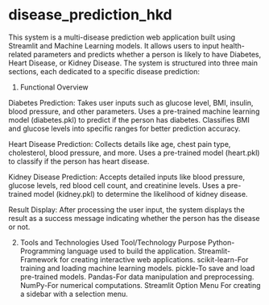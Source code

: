 # disease_prediction_hkd
This system is a multi-disease prediction web application built using Streamlit and Machine Learning models. It allows users to input health-related parameters and predicts whether a person is likely to have Diabetes, Heart Disease, or Kidney Disease. The system is structured into three main sections, each dedicated to a specific disease prediction:

1. Functional Overview

 Diabetes Prediction:
Takes user inputs such as glucose level, BMI, insulin, blood pressure, and other parameters.
Uses a pre-trained machine learning model (diabetes.pkl) to predict if the person has diabetes.
Classifies BMI and glucose levels into specific ranges for better prediction accuracy.

Heart Disease Prediction:
Collects details like age, chest pain type, cholesterol, blood pressure, and more.
Uses a pre-trained model (heart.pkl) to classify if the person has heart disease.

Kidney Disease Prediction:
Accepts detailed inputs like blood pressure, glucose levels, red blood cell count, and creatinine levels.
Uses a pre-trained model (kidney.pkl) to determine the likelihood of kidney disease.

Result Display:
After processing the user input, the system displays the result as a success message indicating whether the person has the disease or not.


2. Tools and Technologies Used
Tool/Technology	Purpose
Python-Programming language used to build the application.
Streamlit-Framework for creating interactive web applications.
scikit-learn-For training and loading machine learning models.
pickle-To save and load pre-trained models.
Pandas-For data manipulation and preprocessing.
NumPy-For numerical computations.
Streamlit Option Menu	For creating a sidebar with a selection menu.
